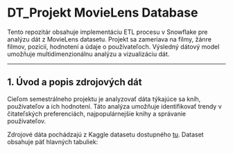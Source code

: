# **DT_Projekt MovieLens Database**
Tento repozitár obsahuje implementáciu ETL procesu v Snowflake pre analýzu dát z MovieLens datasetu. Projekt sa zameriava na filmy, žánre filmov, pozícií, hodnotení a údaje o používateľoch. Výsledný dátový model umožňuje multidimenzionálnu analýzu a vizualizáciu dát.

---
## **1. Úvod a popis zdrojových dát**
Cieľom semestrálneho projektu je analyzovať dáta týkajúce sa kníh, používateľov a ich hodnotení. Táto analýza umožňuje identifikovať trendy v čitateľských preferenciách, najpopulárnejšie knihy a správanie používateľov.

Zdrojové dáta pochádzajú z Kaggle datasetu dostupného [tu](https://edu.ukf.sk/mod/folder/view.php?id=252867). Dataset obsahuje päť hlavných tabuliek:
